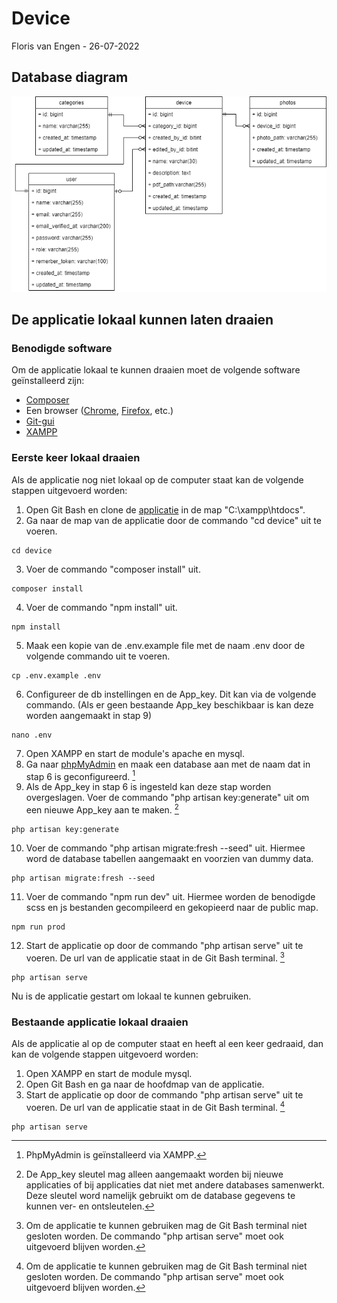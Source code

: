 # Device

Floris van Engen - 26-07-2022

## Database diagram

![database diagram](storage/readme/database-diagram-device.png)

## De applicatie lokaal kunnen laten draaien

### Benodigde software

Om de applicatie lokaal te kunnen draaien moet de volgende software geïnstalleerd zijn:

- [Composer](https://getcomposer.org/download/)
- Een browser ([Chrome](https://www.google.com/intl/nl_nl/chrome/), [Firefox](https://www.mozilla.org/nl/firefox/new/),
  etc.)
- [Git-gui](https://git-scm.com/download/win)
- [XAMPP](https://www.apachefriends.org/)

### Eerste keer lokaal draaien

Als de applicatie nog niet lokaal op de computer staat kan de volgende stappen uitgevoerd worden:

1. Open Git Bash en clone de [applicatie](https://github.com/FlorisvanEngen/device) in de map "C:\xampp\htdocs".
2. Ga naar de map van de applicatie door de commando "cd device" uit te voeren.

```text
cd device
```

3. Voer de commando "composer install" uit.

```text
composer install
```

4. Voer de commando "npm install" uit.

```text
npm install
```

5. Maak een kopie van de .env.example file met de naam .env door de volgende commando uit te voeren.

```text
cp .env.example .env
```

6. Configureer de db instellingen en de App_key. Dit kan via de volgende commando. (Als er geen bestaande App_key
   beschikbaar is kan deze worden aangemaakt in stap 9)

```text
nano .env
```

7. Open XAMPP en start de module's apache en mysql.
8. Ga naar [phpMyAdmin](http://localhost/phpmyadmin/index.php) en maak een database aan met de naam dat in stap 6 is
   geconfigureerd. [^1]
9. Als de App_key in stap 6 is ingesteld kan deze stap worden overgeslagen. Voer de commando "php artisan key:generate"
   uit om een nieuwe App_key aan te maken. [^2]

```text
php artisan key:generate
```

10. Voer de commando "php artisan migrate:fresh --seed" uit. Hiermee word de database tabellen aangemaakt en voorzien
    van dummy data.

```text
php artisan migrate:fresh --seed
```

11. Voer de commando "npm run dev" uit. Hiermee worden de benodigde scss en js bestanden gecompileerd en gekopieerd naar
    de public map.

```text
npm run prod
```

12. Start de applicatie op door de commando "php artisan serve" uit te voeren. De url van de applicatie staat in de
    Git Bash terminal. [^3]

```text
php artisan serve
```

Nu is de applicatie gestart om lokaal te kunnen gebruiken.

### Bestaande applicatie lokaal draaien

Als de applicatie al op de computer staat en heeft al een keer gedraaid, dan kan de volgende stappen uitgevoerd worden:

1. Open XAMPP en start de module mysql.
2. Open Git Bash en ga naar de hoofdmap van de applicatie.
3. Start de applicatie op door de commando "php artisan serve" uit te voeren. De url van de applicatie staat in de
   Git Bash terminal. [^3]

```text
php artisan serve
```

[^1]: PhpMyAdmin is geïnstalleerd via XAMPP.

[^2]: De App_key sleutel mag alleen aangemaakt worden bij nieuwe applicaties of bij applicaties dat niet met andere
databases samenwerkt. Deze sleutel word namelijk gebruikt om de database gegevens te kunnen ver- en ontsleutelen.

[^3]: Om de applicatie te kunnen gebruiken mag de Git Bash terminal niet gesloten worden. De commando "php artisan
serve" moet ook uitgevoerd blijven worden. 
